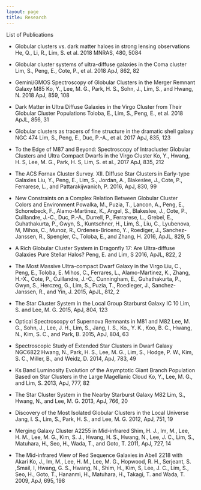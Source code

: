```yaml
---
layout: page
title: Research
---
```

List of Publications


- Globular clusters vs. dark matter haloes in strong lensing observations 
He, Q., Li, R., Lim, S. et al.
2018 MNRAS, 480, 5084


- Globular cluster systems of ultra-diffuse galaxies in the Coma cluster 
Lim, S., Peng, E., Cote, P., et al.
2018 ApJ, 862, 82


- Gemini/GMOS Spectroscopy of Globular Clusters in the Merger Remnant Galaxy M85 
Ko, Y., Lee, M. G., Park, H. S., Sohn, J., Lim, S., and Hwang, N. 
2018 ApJ, 859, 108


- Dark Matter in Ultra Diffuse Galaxies in the Virgo Cluster from Their Globular Cluster Populations 
Toloba, E., Lim, S., Peng, E., et al.
2018 ApJL, 856, 31


- Globular clusters as tracers of fine structure in the dramatic shell galaxy NGC 474 
Lim, S., Peng, E., Duc, P.-A., et al.
2017 ApJ, 835, 123 


- To the Edge of M87 and Beyond: Spectroscopy of Intracluster Globular Clusters and Ultra Compact Dwarfs in the Virgo Cluster 
Ko, Y., Hwang, H. S, Lee, M. G., Park, H. S, Lim, S. et al.,
2017 ApJ, 835, 212


- The ACS Fornax Cluster Survey. XII. Diffuse Star Clusters in Early-type Galaxies 
Liu, Y., Peng, E., Lim, S., Jordan, A., Blakeslee, J., Cote, P., Ferrarese, L., and Pattarakijwanich, P.
2016, ApJ, 830, 99


- New Constraints on a Complex Relation Between Globular Cluster Colors and Environment 
Powalka, M., Puzia, T., Lancon, A., Peng, E., Schonebeck, F., Alamo-Martinez, K., Angel, S., Blakeslee, J., Cote, P., Cuillandre, J.-C., Duc, P.-A., Durrell, P., Ferrarese, L., Grebel, E., Guhathakurta, P., Gwyn, S., Kuntschner, H., Lim, S., Liu, C.,  Lyubenova, M, Mihos, C., Munoz, R., Ordenes-Briceno, Y., Roediger, J., Sanchez-Janssen, R., Spengler, C., Toloba, E., and Zhang, H.
2016, ApJL, 829, 5


- A Rich Globular Cluster System in Dragonfly 17: Are Ultra-diffuse Galaxies Pure Stellar Halos? 
Peng, E. and Lim, S
2016, ApJL, 822, 2


- The Most Massive Ultra-compact Dwarf Galaxy in the Virgo 
Liu, C., Peng, E., Toloba, E. Mihos, C., Ferrares, L., Alamo-Martinez, K., Zhang, H.-X., Cote, P., Cuillandre, J.-C., Cunningham, E., Guhathakurta, P., Gwyn, S., Herczeg, G., Lim, S., Puzia, T., Roedieger, J., Sanchez-Janssen, R., and Yin, J.
2015, ApJL, 812, 2


- The Star Cluster System in the Local Group Starburst Galaxy IC 10 
Lim, S. and Lee, M. G.
2015, ApJ, 804, 123


- Optical Spectroscopy of Supernova Remnants in M81 and M82 
Lee, M. G., Sohn, J., Lee, J. H., Lim, S., Jang, I. S., Ko., Y. K., Koo, B. C., Hwang, N., Kim, S. C., and Park, B.
2015, ApJ, 804, 63 


- Spectroscopic Study of Extended Star Clusters in Dwarf Galaxy NGC6822 
Hwang, N., Park, H. S., Lee, M. G., Lim, S., Hodge, P. W., Kim, S. C., Miller, B., and Weidz, D.
2014, ApJ, 783, 49


- Ks Band Luminosity Evolution of the Asymptotic Giant Branch Population Based on Star Clusters in the Large Magellanic Cloud 
Ko, Y., Lee, M. G., and Lim, S.
2013, ApJ, 777, 82


- The Star Cluster System in the Nearby Starburst Galaxy M82 
Lim, S., Hwang, N., and Lee, M. G.
2013, ApJ, 766, 20


- Discovery of the Most Isolated Globular Clusters in the Local Universe 
Jang, I. S., Lim, S., Park, H. S., and Lee, M. G.
2012, ApJ, 751, 19


- Merging Galaxy Cluster A2255 in Mid-infrared 
Shim, H. J., Im, M., Lee, H. M., Lee, M. G., Kim, S. J., Hwang, H. S., Hwang, N., Lee, J. C., Lim, S., Matuhara, H., Seo, H., Wada, T., and Goto, T.
2011, ApJ, 727, 14


- The Mid-infrared View of Red Sequence Galaxies in Abell 2218 with Akari 
Ko, J., Im, M., Lee, H. M., Lee, M. G., Hopwood, R. H., Serjeant, S. ,Smail, I, Hwang, G. S., Hwang, N., Shim, H., Kim, S, Lee, J. C., Lim, S., Seo, H., Goto, T., Hananmi, H., Matuhara, H., Takagi, T. and Wada, T.
2009, ApJ, 695, 198
